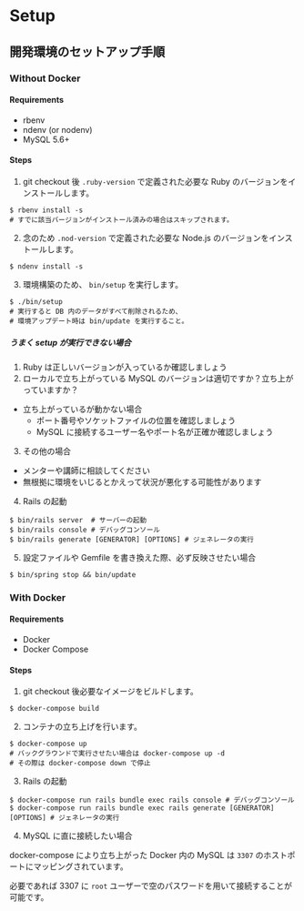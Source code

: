 # Setup

## 開発環境のセットアップ手順

### Without Docker

#### Requirements

- rbenv
- ndenv (or nodenv)
- MySQL 5.6+

#### Steps

1) git checkout 後 `.ruby-version` で定義された必要な Ruby のバージョンをインストールします。

```shell
$ rbenv install -s
# すでに該当バージョンがインストール済みの場合はスキップされます。
```

2) 念のため `.nod-version` で定義された必要な Node.js のバージョンをインストールします。

```shell
$ ndenv install -s
```

3) 環境構築のため、 `bin/setup` を実行します。

```shell
$ ./bin/setup
# 実行すると DB 内のデータがすべて削除されるため、
# 環境アップデート時は bin/update を実行すること。
```

##### うまく setup が実行できない場合

1. Ruby は正しいバージョンが入っているか確認しましょう
2. ローカルで立ち上がっている MySQL のバージョンは適切ですか？立ち上がっていますか？
  - 立ち上がっているが動かない場合
    - ポート番号やソケットファイルの位置を確認しましょう
    - MySQL に接続するユーザー名やポート名が正確か確認しましょう
3. その他の場合
  - メンターや講師に相談してください
  - 無根拠に環境をいじるとかえって状況が悪化する可能性があります

4) Rails の起動

```shell
$ bin/rails server  # サーバーの起動
$ bin/rails console # デバッグコンソール
$ bin/rails generate [GENERATOR] [OPTIONS] # ジェネレータの実行
```

5) 設定ファイルや Gemfile を書き換えた際、必ず反映させたい場合

```shell
$ bin/spring stop && bin/update
```


### With Docker

#### Requirements

- Docker
- Docker Compose

#### Steps

1) git checkout 後必要なイメージをビルドします。

```shell
$ docker-compose build
```

2) コンテナの立ち上げを行います。

```shell
$ docker-compose up
# バックグラウンドで実行させたい場合は docker-compose up -d
# その際は docker-compose down で停止
```

3) Rails の起動

```shell
$ docker-compose run rails bundle exec rails console # デバッグコンソール
$ docker-compose run rails bundle exec rails generate [GENERATOR] [OPTIONS] # ジェネレータの実行
```

4) MySQL に直に接続したい場合

docker-compose により立ち上がった Docker 内の MySQL は `3307` のホストポートにマッピングされています。

必要であれば 3307 に `root` ユーザーで空のパスワードを用いて接続することが可能です。

